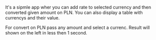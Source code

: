 It's a sipmle app wher you can add rate to selected currency and then converted given amount on PLN. 
You can also display a table with currencys and their value. 

For convert on PLN pass any amount and select a currenc. Result will shown on the left in less then 1 second.
